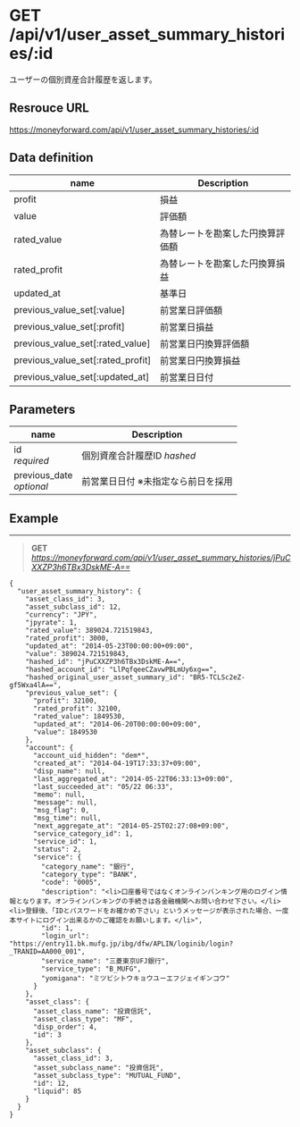 # GET /api/v1/user_asset_summary_histories/:id
ユーザーの個別資産合計履歴を返します。

## Resrouce URL
https://moneyforward.com/api/v1/user_asset_summary_histories/:id

## Data definition

name | Description 
-----------|------------------------
profit | 損益
value | 評価額
rated_value | 為替レートを勘案した円換算評価額
rated_profit | 為替レートを勘案した円換算損益
updated_at | 基準日
previous_value_set[:value] | 前営業日評価額
previous_value_set[:profit] | 前営業日損益
previous_value_set[:rated_value] | 前営業日円換算評価額
previous_value_set[:rated_profit] | 前営業日円換算損益
previous_value_set[:updated_at] | 前営業日日付

## Parameters
name | Description 
-----------|------------------------
id <br /> *required* | 個別資産合計履歴ID *hashed*
previous_date <br /> *optional* | 前営業日日付 ※未指定なら前日を採用
 
## Example
***
> **GET** *https://moneyforward.com/api/v1/user_asset_summary_histories/jPuCXXZP3h6TBx3DskME-A==*

    {
      "user_asset_summary_history": {
        "asset_class_id": 3,
        "asset_subclass_id": 12,
        "currency": "JPY",
        "jpyrate": 1,
        "rated_value": 389024.721519843,
        "rated_profit": 3000,
        "updated_at": "2014-05-23T00:00:00+09:00",
        "value": 389024.721519843,
        "hashed_id": "jPuCXXZP3h6TBx3DskME-A==",
        "hashed_account_id": "LlPqfqeeCZavwPBLmUy6xg==",
        "hashed_original_user_asset_summary_id": "BR5-TCLSc2eZ-gf5Wxa4lA==",
        "previous_value_set": {
          "profit": 32100,
          "rated_profit": 32100,
          "rated_value": 1849530,
          "updated_at": "2014-06-20T00:00:00+09:00",
          "value": 1849530
        },
        "account": {
          "account_uid_hidden": "dem*",
          "created_at": "2014-04-19T17:33:37+09:00",
          "disp_name": null,
          "last_aggregated_at": "2014-05-22T06:33:13+09:00",
          "last_succeeded_at": "05/22 06:33",
          "memo": null,
          "message": null,
          "msg_flag": 0,
          "msg_time": null,
          "next_aggregate_at": "2014-05-25T02:27:08+09:00",
          "service_category_id": 1,
          "service_id": 1,
          "status": 2,
          "service": {
            "category_name": "銀行",
            "category_type": "BANK",
            "code": "0005",
            "description": "<li>口座番号ではなくオンラインバンキング用のログイン情報となります。オンラインバンキングの手続きは各金融機関へお問い合わせ下さい。</li><li>登録後、「IDとパスワードをお確かめ下さい」というメッセージが表示された場合、一度本サイトにログイン出来るかのご確認をお願いします。</li>",
            "id": 1,
            "login_url": "https://entry11.bk.mufg.jp/ibg/dfw/APLIN/loginib/login?_TRANID=AA000_001",
            "service_name": "三菱東京UFJ銀行",
            "service_type": "B_MUFG",
            "yomigana": "ミツビシトウキョウユーエフジェイギンコウ"
          }
        },
        "asset_class": {
          "asset_class_name": "投資信託",
          "asset_class_type": "MF",
          "disp_order": 4,
          "id": 3
        },
        "asset_subclass": {
          "asset_class_id": 3,
          "asset_subclass_name": "投資信託",
          "asset_subclass_type": "MUTUAL_FUND",
          "id": 12,
          "liquid": 85
        }
      }
    }
